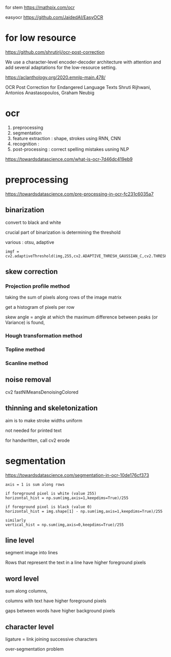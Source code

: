 
for stem
https://mathpix.com/ocr

easyocr
https://github.com/JaidedAI/EasyOCR

# for low resource

https://github.com/shrutirij/ocr-post-correction

 We use a character-level encoder-decoder architecture with attention and add several adaptations for the low-resource setting.

 https://aclanthology.org/2020.emnlp-main.478/

 OCR Post Correction for Endangered Language Texts
Shruti Rijhwani, Antonios Anastasopoulos, Graham Neubig

# ocr

1. preprocessing
1. segmentation
1. feature extraction : shape, strokes using RNN, CNN
1. recognition : 
1. post-processing : correct spelling mistakes usning NLP

https://towardsdatascience.com/what-is-ocr-7d46dc419eb9

# preprocessing

https://towardsdatascience.com/pre-processing-in-ocr-fc231c6035a7

## binarization

convert to black and white

crucial part of binarization is determining the threshold

various : otsu, adaptive

```
imgf = cv2.adaptiveThreshold(img,255,cv2.ADAPTIVE_THRESH_GAUSSIAN_C,cv2.THRESH_BINARY,11,2) 
```

## skew correction

### Projection profile method

taking the sum of pixels along rows of the image matrix

get a histogram of pixels per row

skew angle = angle at which the maximum difference between peaks (or Variance) is found, 

### Hough transformation method

### Topline method

### Scanline method


## noise removal

cv2 fastNlMeansDenoisingColored

## thinning and skeletonization

aim is to make stroke widths uniform

not needed for printed text

for handwritten, call cv2 erode


# segmentation

https://towardsdatascience.com/segmentation-in-ocr-10de176cf373

```
axis = 1 is sum along rows

if foreground pixel is white (value 255)
horizontal_hist = np.sum(img,axis=1,keepdims=True)/255

if foreground pixel is black (value 0)
horizontal_hist = img.shape[1] - np.sum(img,axis=1,keepdims=True)/255

similarly
vertical_hist = np.sum(img,axis=0,keepdims=True)/255
```

## line level

segment image into lines

Rows that represent the text in a line have higher foreground pixels

## word level

sum along columns, 

columns with text have higher foreground pixels

gaps between words have higher background pixels

## character level

ligature = link joining successive characters

over-segmentation problem




